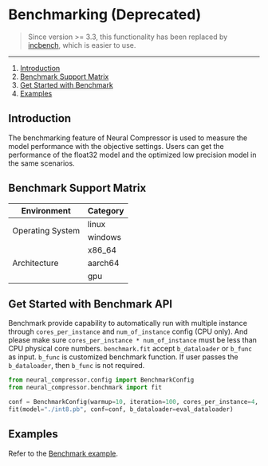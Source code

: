 Benchmarking (Deprecated)
===============
> Since version >= 3.3, this functionality has been replaced by [incbench](https://github.com/intel/neural-compressor/blob/master/docs/source/3x/benchmark.md), which is easier to use.
----------------------------
1. [Introduction](#Introduction)
2. [Benchmark Support Matrix](#Benchmark-Support-Matrix)
3. [Get Started with Benchmark](#Get-Started-with-Benchmark)
4. [Examples](#Examples)

## Introduction
The benchmarking feature of Neural Compressor is used to measure the model performance with the objective settings. 
Users can get the performance of the float32 model and the optimized low precision model in the same scenarios.

## Benchmark Support Matrix
<table>
    <thead>
        <tr>
            <th>Environment</th>
            <th>Category</th>
        </tr>
    </thead>
    <tbody>
        <tr>
            <td rowspan=2>Operating System</td>
            <td> linux </td>
        </tr>
        <tr>
            <td> windows </td>
        </tr>
        <tr>
            <td rowspan=3> Architecture </td>
            <td> x86_64 </td>
        </tr>
        <tr>
            <td> aarch64 </td>
        </tr>
        <tr>
            <td> gpu </td>
        </tr>
    </tbody>
</table>

## Get Started with Benchmark API

Benchmark provide capability to automatically run with multiple instance through `cores_per_instance` and `num_of_instance` config (CPU only). 
And please make sure `cores_per_instance * num_of_instance` must be less than CPU physical core numbers. 
`benchmark.fit` accept `b_dataloader` or `b_func` as input. 
`b_func` is customized benchmark function. If user passes the `b_dataloader`, then `b_func` is not required.

```python
from neural_compressor.config import BenchmarkConfig
from neural_compressor.benchmark import fit

conf = BenchmarkConfig(warmup=10, iteration=100, cores_per_instance=4, num_of_instance=7)
fit(model="./int8.pb", conf=conf, b_dataloader=eval_dataloader)
```

## Examples

Refer to the [Benchmark example](../../examples/helloworld/tf_example5).
